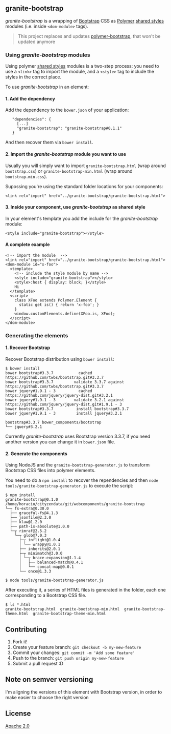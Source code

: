## granite-bootstrap

*granite-bootstrap* is a wrapping of [Bootstrap](http://getbootstrap.com/) CSS as [Polymer](https://www.polymer-project.org/) [shared styles](https://www.polymer-project.org/1.0/docs/devguide/styling.html#style-modules) modules (i.e. inside `<dom-module>` tags).

> This project replaces and updates [polymer-bootstrap](https://github.com/LostInBrittany/polymer-boostrap), that won't be updated anymore

### Using *granite-bootstrap* modules

Using  polymer [shared styles](https://www.polymer-project.org/1.0/docs/devguide/styling.html#style-modules) modules is a two-step process: you need to use a `<link>` tag to import the module, and a `<style>` tag to include the styles in the correct place.

To use *granite-bootstrap* in an element:

#### 1. Add the dependency

Add the dependency to the `bower.json` of your application:

```
   "dependencies": {
     [...]
     "granite-bootstrap": "granite-bootstrap#0.1.1"
   }
``` 

And then recover them via `bower install`.


#### 2. Import the *granite-bootstrap* module you want to use

Usually you will simply want to import `granite-bootstrap.html` (wrap around `bootstrap.css`) or `granite-bootstrap-min.html`
(wrap around `bootstrap.min.css`).

Supossing you're using the standard folder locations for your components:
 
```
<link rel="import" href="../granite-bootstrap/granite-bootstrap.html">
``` 

#### 3. Inside your component, use *granite-bootstrap* as shared style

In your element's template you add the include for the *granite-bootstrap* module:

```
<style include="granite-bootstrap"></style>
```
 

#### A complete example

```
<!-- import the module  -->
<link rel="import" href="../granite-bootstrap/granite-bootstrap.html">
<dom-module id="x-foo">
  <template>
    <!-- include the style module by name -->
    <style include="granite-bootstrap"></style>
    <style>:host { display: block; }</style>
    Hi
  </template>
  <script>
    class XFoo extends Polymer.Element {
      static get is() { return 'x-foo'; }
    }
    window.customElements.define(XFoo.is, XFoo);
  </script>
</dom-module>
```
 



### Generating the elements

#### 1. Recover Bootstrap 

Recover Bootstrap distribution using `bower install`:

```
$ bower install
bower bootstrap#3.3.7           cached https://github.com/twbs/bootstrap.git#3.3.7
bower bootstrap#3.3.7         validate 3.3.7 against https://github.com/twbs/bootstrap.git#3.3.7
bower jquery#1.9.1 - 3          cached https://github.com/jquery/jquery-dist.git#3.2.1
bower jquery#1.9.1 - 3        validate 3.2.1 against https://github.com/jquery/jquery-dist.git#1.9.1 - 3
bower bootstrap#3.3.7          install bootstrap#3.3.7
bower jquery#1.9.1 - 3         install jquery#3.2.1

bootstrap#3.3.7 bower_components/bootstrap
└── jquery#3.2.1
```

Currently *granite-bootstrap* uses Bootstrap version 3.3.7, if you need another version you can change it in `bower.json` file.


#### 2. Generate the components

Using NodeJS and the `granite-bootstrap-generator.js` to transform Bootstrap CSS files into polymer elements.

You need to do a `npm install` to recover the rependencies and then `node  tools/granite-bootstrap-generator.js` to execute the script:

```
$ npm install
granite-bootstrap@0.1.0 /home/horacio/cityzendata/git/webcomponents/granite-bootstrap
└─┬ fs-extra@0.30.0 
  ├── graceful-fs@4.1.3 
  ├── jsonfile@2.3.0 
  ├── klaw@1.2.0 
  ├── path-is-absolute@1.0.0 
  └─┬ rimraf@2.5.2 
    └─┬ glob@7.0.3 
      ├─┬ inflight@1.0.4 
      │ └── wrappy@1.0.1 
      ├── inherits@2.0.1 
      ├─┬ minimatch@3.0.0 
      │ └─┬ brace-expansion@1.1.4 
      │   ├── balanced-match@0.4.1 
      │   └── concat-map@0.0.1 
      └── once@1.3.3 

$ node tools/granite-bootstrap-generator.js
```

After executing it, a series of HTML files is generated in the folder, each one corresponding to a Bootstrap CSS file.

```
$ ls *.html
granite-bootstrap.html  granite-bootstrap-min.html  granite-bootstrap-theme.html  granite-bootstrap-theme-min.html
```


## Contributing

1. Fork it!
2. Create your feature branch: `git checkout -b my-new-feature`
3. Commit your changes: `git commit -m 'Add some feature'`
4. Push to the branch: `git push origin my-new-feature`
5. Submit a pull request :D

## Note on semver versioning

I'm aligning the versions of this element with Bootstrap version, in order to make easier to choose the right version
 
## License

[Apache 2.0](http://www.apache.org/licenses/LICENSE-2.0)

